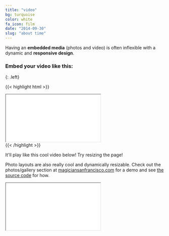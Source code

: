 ```yaml
---
title: "video"
bg: turquoise
color: white
fa_icon: film
date: "2014-09-30"
slug: "about time"
---
```


Having an **embedded media** (photos and video) is often inflexible with a dynamic and **responsive design**.

### Embed your video like this:
{: .left}

{{< highlight html >}}
<div class="icontain">
  <iframe src="//www.youtube.com/embed/Nev4wcZ_fTg" allowfullscreen></iframe>
</div>
{{< /highlight >}}

It'll play like this cool video below! Try resizing the page!

Photo layouts are also really cool and dynamically resizable. Check out the photos/gallery section at [magiciansanfrancisco.com](http://magiciansanfrancisco.com) for a demo and see [the source code](https://github.com/strongrobert/MagicianSanFrancisco) for how.

<div class="icontain"><iframe src="//www.youtube.com/embed/Nev4wcZ_fTg" allowfullscreen></iframe></div>
